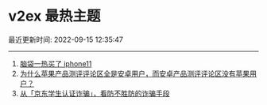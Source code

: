 # v2ex 最热主题

最近更新时间: 2022-09-15 12:35:47

--- 
1. [脑袋一热买了 iphone11](https://www.v2ex.com/t/880110) 
2. [为什么苹果产品测评评论区全是安卓用户，而安卓产品测评评论区没有苹果用户？](https://www.v2ex.com/t/880137) 
3. [从「京东学生认证诈骗」，看防不胜防的诈骗手段](https://www.v2ex.com/t/880154) 
